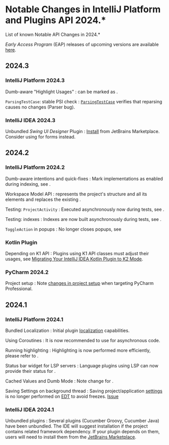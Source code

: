<!-- Copyright 2000-2024 JetBrains s.r.o. and contributors. Use of this source code is governed by the Apache 2.0 license. -->

# Notable Changes in IntelliJ Platform and Plugins API 2024.*

<link-summary>List of known Notable API Changes in 2024.*</link-summary>

_Early Access Program_ (EAP) releases of upcoming versions are available [here](https://eap.jetbrains.com).

<include from="snippets.md" element-id="gradlePluginVersion"/>

## 2024.3

### IntelliJ Platform 2024.3

Dumb-aware "Highlight Usages"
: [](additional_minor_features.md#semantic-highlight-usages) can be marked as [](indexing_and_psi_stubs.md#DumbAwareAPI).

`ParsingTestCase`: stable PSI check
: [`ParsingTestCase`](%gh-ic%/platform/testFramework/src/com/intellij/testFramework/ParsingTestCase.java) verifies that reparsing causes no changes (Parser bug).

### IntelliJ IDEA 2024.3

Unbundled _Swing UI Designer_ Plugin
: [Install](https://plugins.jetbrains.com/plugin/25304-swing-ui-designer) from JetBrains Marketplace.
Consider using [](kotlin_ui_dsl_version_2.md) for forms instead.

## 2024.2

### IntelliJ Platform 2024.2

Dumb-aware intentions and quick-fixes
: Mark implementations as enabled during indexing, see [](indexing_and_psi_stubs.md#DumbAwareAPI).

Workspace Model API
: [](workspace_model.md) represents the project's structure and all its elements and replaces the existing [](project_model.md).

Testing: `ProjectActivity`
: Executed asynchronously now during tests, see [](testing_faq.md#how-to-handle-projectactivity).

Testing: indexes
: Indexes are now built asynchronously during tests, see [](testing_faq.md#how-to-handle-indexing).

`ToggleAction` in popups
: No longer closes popups, see [](basic_action_system.md#toggleActionPopupMenus)

### Kotlin Plugin

Depending on K1 API
: Plugins using K1 API classes must adjust their usages, see [Migrating Your IntelliJ IDEA Kotlin Plugin to K2 Mode](https://blog.jetbrains.com/platform/2024/09/migrating-your-kotlin-plugin-to-k2-mode/).

### PyCharm 2024.2

Project setup
: Note [changes in project setup](pycharm.md#python242) when targeting PyCharm Professional.

## 2024.1

### IntelliJ Platform 2024.1

Bundled Localization
: Initial plugin [localization](providing_translations.md#translated-elements) capabilities.

Using Coroutines
: It is now recommended to use [](kotlin_coroutines.md) for asynchronous code.

Running highlighting
: Highlighting is now performed more efficiently, please refer to [](syntax_highlighting_and_error_highlighting.md#order-of-running-highlighting).

Status bar widget for LSP servers
: Language plugins using LSP can now provide their status for [](language_server_protocol.md#status-bar-integration).

Cached Values and Dumb Mode
: Note change for [](psi_performance.md#projectRootManagerDependency).

Saving Settings on background thread
: Saving project/application [settings](settings.md) is no longer performed on [EDT](threading_model.md) to avoid freezes. [Issue](https://youtrack.jetbrains.com/issue/IJPL-127/Save-project-application-settings-on-background-thread)

### IntelliJ IDEA 2024.1

Unbundled plugins
: Several plugins (Cucumber Groovy, Cucumber Java) have been unbundled. The IDE will suggest installation if the project contains related framework dependency. If your plugin depends on them, users will need to install them from the [JetBrains Marketplace](https://plugins.jetbrains.com).
